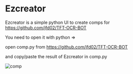 # Ezcreator

Ezcreator is a simple python UI to create comps for https://github.com/jfd02/TFT-OCR-BOT

You need to open it with python =>

open comp.py from https://github.com/jfd02/TFT-OCR-BOT 

and copy/paste the result of Ezcreator in comp.py

![comp](https://user-images.githubusercontent.com/48696180/221428472-31a380ee-7829-4c65-8068-fc691b6f4d33.png)
